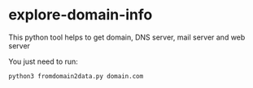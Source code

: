 # explore-domain-info
This python tool helps to get domain, DNS server, mail server and web server

You just need to run:

`python3 fromdomain2data.py domain.com`
